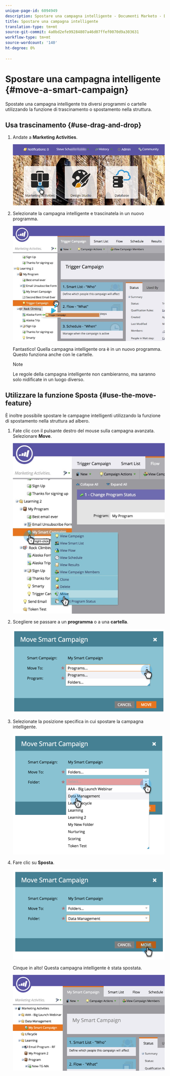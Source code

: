 ```yaml
---
unique-page-id: 6094949
description: Spostare una campagna intelligente - Documenti Marketo - Documentazione del prodotto
title: Spostare una campagna intelligente
translation-type: tm+mt
source-git-commit: 4a0bd2efe99284807a46d07ffef0070d9a303631
workflow-type: tm+mt
source-wordcount: '140'
ht-degree: 0%

---
```



# Spostare una campagna intelligente {#move-a-smart-campaign}

Spostate una campagna intelligente tra diversi programmi o cartelle utilizzando la funzione di trascinamento o spostamento nella struttura.

## Usa trascinamento {#use-drag-and-drop}

1. Andate a **Marketing Activities**.

   ![](assets/login-marketing-activities-2.png)

1. Selezionate la campagna intelligente e trascinatela in un nuovo programma.

   ![](assets/rockclimbing-tabfix.jpg)

   Fantastico! Quella campagna intelligente ora è in un nuovo programma. Questo funziona anche con le cartelle.

   >[!NOTE]
   >
   >Le regole della campagna intelligente non cambieranno, ma saranno solo nidificate in un luogo diverso.

## Utilizzare la funzione Sposta {#use-the-move-feature}

È inoltre possibile spostare le campagne intelligenti utilizzando la funzione di spostamento nella struttura ad albero.

1. Fate clic con il pulsante destro del mouse sulla campagna avanzata. Selezionare **Move**.

   ![](assets/rockclimbing2.jpg)

1. Scegliere se passare a un **programma** o a una **cartella**.

   ![](assets/image2015-2-25-13-3a34-3a20.png)

1. Selezionate la posizione specifica in cui spostare la campagna intelligente.

   ![](assets/image2015-2-25-13-3a36-3a4.png)

1. Fare clic su **Sposta**.

   ![](assets/image2015-2-25-13-3a37-3a44.png)

   Cinque in alto! Questa campagna intelligente è stata spostata.

   ![](assets/image2015-2-25-13-39-51-copy-281-29.png)
